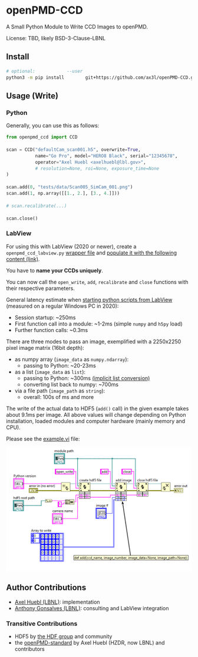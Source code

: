# openPMD-CCD

A Small Python Module to Write CCD Images to openPMD.

License: TBD, likely BSD-3-Clause-LBNL


## Install

```bash
# optional:            --user
python3 -m pip install        git+https://github.com/ax3l/openPMD-CCD.git
```


## Usage (Write)

### Python

Generally, you can use this as follows:
```py
from openpmd_ccd import CCD

scan = CCD("defaultCam_scan001.h5", overwrite=True,
           name="Go Pro", model="HERO8 Black", serial="12345678",
           operator="Axel Huebl <axelhuebl@lbl.gov>",
           # resolution=None, roi=None, exposure_time=None
)

scan.add(0, "tests/data/Scan005_SimCam_001.png")
scan.add(1, np.array([[1., 2.], [3., 4.]]))

# scan.recalibrate(...)

scan.close()
```

### LabView

For using this with LabView (2020 or newer), create a ``openpmd_ccd_labview.py`` [wrapper file](https://knowledge.ni.com/KnowledgeArticleDetails?id=kA00Z0000019UFmSAM&l=en-US) and [populate it with the following content (link)](openpmd_ccd_labview.py?raw=1).

You have to **name your CCDs uniquely**.

You can now call the ``open_write``, ``add``, ``recalibrate`` and ``close`` functions with their respective parameters.

General latency estimate when [starting python scripts from LabView](https://zone.ni.com/reference/en-XX/help/371361R-01/glang/python_node/) (measured on a regular Windows PC in 2020):

- Session startup: ~250ms
- First function call into a module: ~1-2ms (simple `numpy` and `h5py` load)
- Further function calls: ~0.3ms

There are three modes to pass an image, exemplified with a 2250x2250 pixel image matrix (16bit depth):
- as numpy array (`image_data` as `numpy.ndarray`):
  - passing to Python: ~20-23ms
- as a list (`image_data` as `list`):
  - passing to Python: ~300ms [(implicit list conversion)](https://twitter.com/axccl/status/1257537488148520962)
  - converting list back to numpy: ~700ms
- via a file path (`image_path` as `string`):
  - overall: 100s of ms and more

The write of the actual data to HDF5 (`add()` call) in the given example takes about 9.1ms per image.
All above values will change depending on Python installation, loaded modules and computer hardware (mainly memory and CPU).

Please see the [example.vi](labview/example.vi) file:

[![LabView example](labview/preview.png)](labview/example.vi)


## Author Contributions

- [Axel Huebl (LBNL)](https://github.com/ax3l): implementation
- [Anthony Gonsalves (LBNL)](https://atap.lbl.gov/division-leadership/atap-scientific-staff/): consulting and LabView integration

### Transitive Contributions

- HDF5 by [the HDF group](https://www.hdfgroup.org/) and community
- the [openPMD-standard](https://github.com/openPMD/openPMD-standard) by Axel Huebl (HZDR, now LBNL) and contributors
